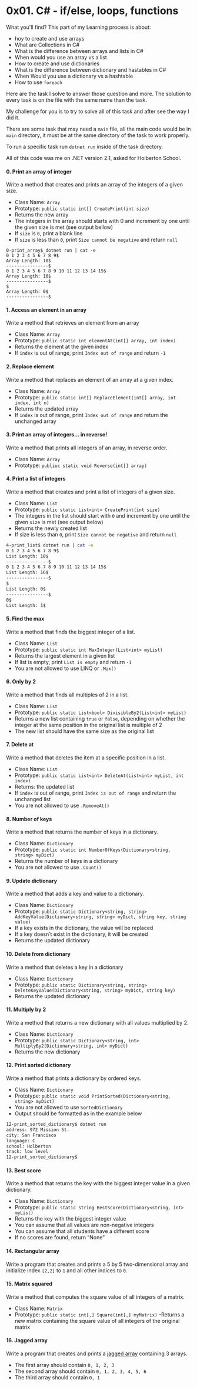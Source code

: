 # 0x01. C# - if/else, loops, functions

What you'll find?
This part of my Learning process is about:
- hoy to create and use arrays
- What are Collections in C#
- What is the difference between arrays and lists in C#
- When would you use an array vs a list
- How to create and use dictionaries
- What is the difference between dictionary and hastables in C#
- When Would you use a dictionary vs a hashtable
- How to use `foreach`

Here are the task I solve to answer those question and more. The solution to every task is on the file with the same name than the task.

My challenge for you is to try to solve all of this task and after see the way I did it.

There are some task that may need a `main` file, all the main code would be in `main` directory, it must be at the same directory of the task to work properly.

To run a specific task run `dotnet run` inside of the task directory.

All of this code was me on .NET version 2.1, asked for Holberton School.


#### 0. Print an array of integer
Write a method that creates and prints an array of the integers of a given size.
- Class Name: `Array`
- Prototype: `public static int[] CreatePrint(int size)`
- Returns the new array
- The integers in the array should starts with 0 and increment by one until the given size is met (see output bellow)
- If `size` is `0`, print a blank line
- If `size` is less than `0`, print `Size cannot be negative` and return `null`
```
0-print_array$ dotnet run | cat -e
0 1 2 3 4 5 6 7 8 9$
Array Length: 10$
----------------$
0 1 2 3 4 5 6 7 8 9 10 11 12 13 14 15$
Array Length: 16$
----------------$
$
Array Length: 0$
----------------$
```
#### 1. Access an element in an array
Write a method that retrieves an element from an array
- Class Name: `Array`
- Prototype: `public static int elementAt(int[] array, int index)`
- Returns the element at the given index
- If `index` is out of range, print `Index out of range` and return `-1`
#### 2. Replace element
Write a method that replaces an element of an array at a given index.
- Class Name: `Array`
- Prototype: `public static int[] ReplaceElement(int[] array, int index, int n)`
- Returns the updated array
- If `index` is out of range, print `Index out of range` and return the unchanged array
#### 3. Print an array of integers... in reverse!
Write a method that prints all integers of an array, in reverse order.
- Class Name: `Array`
- Prototype: `publiuc static void Reverse(int[] array)`
#### 4. Print a list of integers
Write a method that creates and print a list of integers of a given size.
- Class Name: `List`
- Prototype: `public static List<int> CreatePrint(int size)`
- The integers in the list should start with `0` and increment by one until the given `size` is met (see output below)
- Returns the newly created list
- If size is less than `0`, print `Size cannot be negative` and return `null`
```sh
4-print_list$ dotnet run | cat -e
0 1 2 3 4 5 6 7 8 9$
List Length: 10$
----------------$
0 1 2 3 4 5 6 7 8 9 10 11 12 13 14 15$
List Length: 16$
----------------$
$
List Length: 0$
----------------$
0$
List Length: 1$
```
#### 5. Find the max
Write a method that finds the biggest integer of a list.
- Class Name: `List`
- Prototype: `public static int MaxInteger(List<int> myList)`
- Returns the largest element in a given list
- If list is empty, print `List is empty` and return `-1`
- You are not allowed to use LINQ or `.Max()`
#### 6. Only by 2
Write a method that finds all multiples of 2 in a list.
- Class Name: `List`
- Prototype: `public static List<bool> DivisibleBy2(List<int> myList)`
- Returns a new list containing `true` or `false`, depending on whether the integer at the same position in the original list is multiple of 2
- The new list should have the same size as the original list 
#### 7. Delete at
Write a method that deletes the item at a specific position in a list.
- Class Name: `List`
- Prototype: `public static List<int> DeleteAt(List<int> myList, int index)`
- Returns: the updated list
- If `index` is out of range, print `Index is out of range` and return the unchanged list
- You are not allowed to use `.RemoveAt()`
#### 8. Number of keys
Write a method that returns the number of keys in a dictionary.
- Class Name: `Dictionary`
- Prototype: `public static int NumberOfKeys(Dictionary<string, string> myDict)`
- Returns the number of keys in a dictionary
- You are not allowed to use `.Count()`
#### 9. Update dictionary
Write a method that adds a key and value to a dictionary.
- Class Name: `Dictionary`
- Prototype: `public static Dictionary<string, string> AddKeyValue(Dictionary<string, string> myDict, string key, string value)`
- If a key exists in the dictionary, the value will be replaced
- If a key doesn’t exist in the dictionary, it will be created
- Returns the updated dictionary
#### 10. Delete from dictionary
Write a method that deletes a key in a dictionary
- Class Name: `Dictionary`
- Prototype: `public static Dictionary<string, string> DeleteKeyValue(Dictionary<string, string> myDict, string key)`
- Returns the updated dictionary
#### 11. Multiply by 2
Write a method that returns a new dictionary with all values multiplied by 2.
- Class Name: `Dictionary`
- Prototype: `public static Dictionary<string, int> MultiplyBy2(Dictionary<string, int> myDict)`
- Returns the new dictionary
#### 12. Print sorted dictionary
Write a method that prints a dictionary by ordered keys.
- Class Name: `Dictionary`
- Prototype: `public static void PrintSorted(Dictionary<string, string> myDict)`
- You are not allowed to use `SortedDictionary`
- Output should be formatted as in the example below
```sh
12-print_sorted_dictionary$ dotnet run
address: 972 Mission St.
city: San Francisco
language: C
school: Holberton
track: low level
12-print_sorted_dictionary$
```
#### 13. Best score
Write a method that returns the key with the biggest integer value in a given dictionary.
- Class Name: `Dictionary`
- Prototype: `public static string BestScore(Dictionary<string, int> myList)`
- Returns the key with the biggest integer value
- You can assume that all values are non-negative integers
- You can assume that all students have a different score
- If no scores are found, return “None”
#### 14. Rectangular array
Write a program that creates and prints a 5 by 5 two-dimensional array and initialize index `[2,2]` to `1` and all other indices to `0`.
#### 15. Matrix squared
Write a method that computes the square value of all integers of a matrix.
- Class Name: `Matrix`
- Prototype: `public static int[,] Square(int[,] myMatrix)`
-Returns a new matrix containing the square value of all integers of the original matrix
#### 16. Jagged array
Write a program that creates and prints a [jagged array](https://learn.microsoft.com/en-us/dotnet/csharp/programming-guide/arrays/jagged-arrays) containing 3 arrays.
- The first array should contain `0, 1, 2, 3`
- The second array should contain `0, 1, 2, 3, 4, 5, 6`
- The third array should contain `0, 1`
